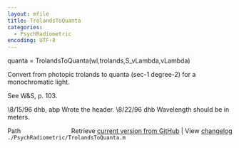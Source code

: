 ```yaml
---
layout: mfile
title: TrolandsToQuanta
categories:
  - PsychRadiometric
encoding: UTF-8
---
```


quanta = TrolandsToQuanta(wl,trolands,S\_vLambda,vLambda)

Convert from photopic trolands to quanta (sec-1 degree-2)
for a monochromatic light.

See W&S, p. 103.

\8/15/96  dhb, abp  Wrote the header.
\8/22/96  dhb       Wavelength should be in meters.


<div class="code_header" style="text-align:right;">
  <span style="float:left;">Path&nbsp;&nbsp;</span> <span class="counter">Retrieve <a href=
  "https://raw.github.com/Psychtoolbox-3/Psychtoolbox-3/beta/./PsychRadiometric/TrolandsToQuanta.m">current version from GitHub</a> | View <a href=
  "https://github.com/Psychtoolbox-3/Psychtoolbox-3/commits/beta/./PsychRadiometric/TrolandsToQuanta.m">changelog</a></span>
</div>
<div class="code">
  <code>./PsychRadiometric/TrolandsToQuanta.m</code>
</div>
